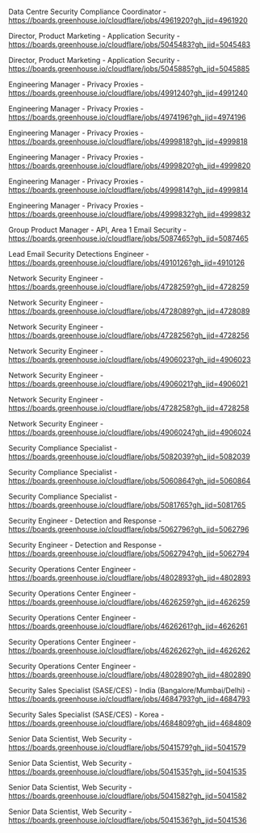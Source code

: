 Data Centre Security Compliance Coordinator - https://boards.greenhouse.io/cloudflare/jobs/4961920?gh_jid=4961920

Director, Product Marketing - Application Security  - https://boards.greenhouse.io/cloudflare/jobs/5045483?gh_jid=5045483

Director, Product Marketing - Application Security  - https://boards.greenhouse.io/cloudflare/jobs/5045885?gh_jid=5045885

Engineering Manager - Privacy Proxies - https://boards.greenhouse.io/cloudflare/jobs/4991240?gh_jid=4991240

Engineering Manager - Privacy Proxies - https://boards.greenhouse.io/cloudflare/jobs/4974196?gh_jid=4974196

Engineering Manager - Privacy Proxies - https://boards.greenhouse.io/cloudflare/jobs/4999818?gh_jid=4999818

Engineering Manager - Privacy Proxies - https://boards.greenhouse.io/cloudflare/jobs/4999820?gh_jid=4999820

Engineering Manager - Privacy Proxies - https://boards.greenhouse.io/cloudflare/jobs/4999814?gh_jid=4999814

Engineering Manager - Privacy Proxies - https://boards.greenhouse.io/cloudflare/jobs/4999832?gh_jid=4999832

Group Product Manager - API, Area 1 Email Security - https://boards.greenhouse.io/cloudflare/jobs/5087465?gh_jid=5087465

Lead Email Security Detections Engineer - https://boards.greenhouse.io/cloudflare/jobs/4910126?gh_jid=4910126

Network Security Engineer - https://boards.greenhouse.io/cloudflare/jobs/4728259?gh_jid=4728259

Network Security Engineer - https://boards.greenhouse.io/cloudflare/jobs/4728089?gh_jid=4728089

Network Security Engineer - https://boards.greenhouse.io/cloudflare/jobs/4728256?gh_jid=4728256

Network Security Engineer - https://boards.greenhouse.io/cloudflare/jobs/4906023?gh_jid=4906023

Network Security Engineer - https://boards.greenhouse.io/cloudflare/jobs/4906021?gh_jid=4906021

Network Security Engineer - https://boards.greenhouse.io/cloudflare/jobs/4728258?gh_jid=4728258

Network Security Engineer - https://boards.greenhouse.io/cloudflare/jobs/4906024?gh_jid=4906024

Security Compliance Specialist - https://boards.greenhouse.io/cloudflare/jobs/5082039?gh_jid=5082039

Security Compliance Specialist - https://boards.greenhouse.io/cloudflare/jobs/5060864?gh_jid=5060864

Security Compliance Specialist - https://boards.greenhouse.io/cloudflare/jobs/5081765?gh_jid=5081765

Security Engineer - Detection and Response - https://boards.greenhouse.io/cloudflare/jobs/5062796?gh_jid=5062796

Security Engineer - Detection and Response - https://boards.greenhouse.io/cloudflare/jobs/5062794?gh_jid=5062794

Security Operations Center Engineer - https://boards.greenhouse.io/cloudflare/jobs/4802893?gh_jid=4802893

Security Operations Center Engineer - https://boards.greenhouse.io/cloudflare/jobs/4626259?gh_jid=4626259

Security Operations Center Engineer - https://boards.greenhouse.io/cloudflare/jobs/4626261?gh_jid=4626261

Security Operations Center Engineer - https://boards.greenhouse.io/cloudflare/jobs/4626262?gh_jid=4626262

Security Operations Center Engineer - https://boards.greenhouse.io/cloudflare/jobs/4802890?gh_jid=4802890

Security Sales Specialist (SASE/CES) - India (Bangalore/Mumbai/Delhi) - https://boards.greenhouse.io/cloudflare/jobs/4684793?gh_jid=4684793

Security Sales Specialist (SASE/CES) - Korea - https://boards.greenhouse.io/cloudflare/jobs/4684809?gh_jid=4684809

Senior Data Scientist, Web Security - https://boards.greenhouse.io/cloudflare/jobs/5041579?gh_jid=5041579

Senior Data Scientist, Web Security - https://boards.greenhouse.io/cloudflare/jobs/5041535?gh_jid=5041535

Senior Data Scientist, Web Security - https://boards.greenhouse.io/cloudflare/jobs/5041582?gh_jid=5041582

Senior Data Scientist, Web Security - https://boards.greenhouse.io/cloudflare/jobs/5041536?gh_jid=5041536


